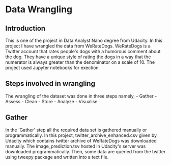 # Data Wrangling

## Introduction
  This is one of the project in Data Analyst Nano degree from Udacity. In this project I have wrangled the data from WeRateDogs. WeRateDogs is a Twitter account that rates people's dogs with a humorous comment about the dog. They have a unique style of rating the dogs in a way that the numerator is always greater than the denominator on a scale of 10. The project used Jupyter notebooks for exection
  
## Steps involved in wrangling
  The wrangling of the dataset was done in three steps namely,
    - Gather
    - Assess
    - Clean
    - Store
    - Analyze
    - Visualise
    
## Gather
  In the 'Gather' step all the required data set is gathered manually or programmatically. In this project, twitter_archive_enhanced.csv given by Udacity which contains twitter archive of WeRateDogs was downloaded manually. The image_prediction.tsv hosted in Udacity's server was downloaded programmatically. Then, some data are queried from the twitter using tweepy package and written into a text file. 
  
  
